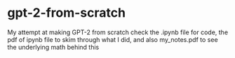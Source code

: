 # gpt-2-from-scratch
My attempt at making GPT-2 from scratch
check the .ipynb file for code, the pdf of ipynb file to skim through what I did, and also my_notes.pdf to see the underlying math behind this
